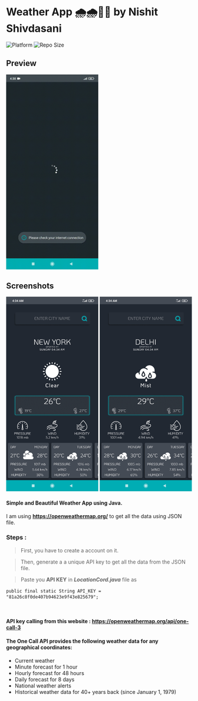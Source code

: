 # Weather App 🌧️🌧️💙💙 by Nishit Shivdasani

![Platform](https://img.shields.io/badge/platform-Android-brightgreen.svg?color=00ADB5&style=for-the-badge)
![Repo Size](https://img.shields.io/github/repo-size/dev-aniketj/Weather-App?color=00ADB5&style=for-the-badge)

## Preview

<img src="https://github.com/BottomsNode/WeatherApp-Android-master/blob/main/gif1.gif" width="250"/>

## Screenshots

<p float="left">
	<img src="https://github.com/BottomsNode/WeatherApp-Android-master/blob/main/image1.jpg" width="250"/>
	<img src="https://github.com/BottomsNode/WeatherApp-Android-master/blob/main/image2.jpg" width="250"/>
</p>


#### Simple and Beautiful Weather App using Java.

I am using **https://openweathermap.org/** to get all the data using JSON file.

### Steps :

> First, you have to create a account on it.

> Then, generate a a unique API key to get all the data from the JSON file.

> Paste you **API KEY** in **_LocationCord.java_** file as

```
public final static String API_KEY = "81a26c8f0de407b94623e9f43e825679";
```

<br/>

#### API key calling from this website : **https://openweathermap.org/api/one-call-3**

#### The One Call API provides the following weather data for any geographical coordinates:

- Current weather
- Minute forecast for 1 hour
- Hourly forecast for 48 hours
- Daily forecast for 8 days
- National weather alerts
- Historical weather data for 40+ years back (since January 1, 1979)
